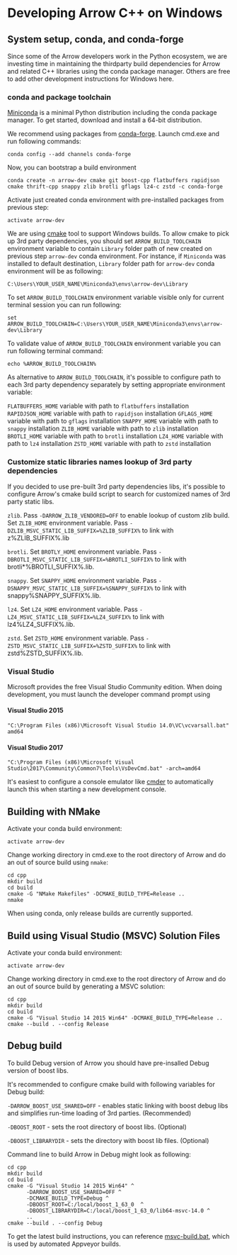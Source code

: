 <!---
  Licensed to the Apache Software Foundation (ASF) under one
  or more contributor license agreements.  See the NOTICE file
  distributed with this work for additional information
  regarding copyright ownership.  The ASF licenses this file
  to you under the Apache License, Version 2.0 (the
  "License"); you may not use this file except in compliance
  with the License.  You may obtain a copy of the License at

    http://www.apache.org/licenses/LICENSE-2.0

  Unless required by applicable law or agreed to in writing,
  software distributed under the License is distributed on an
  "AS IS" BASIS, WITHOUT WARRANTIES OR CONDITIONS OF ANY
  KIND, either express or implied.  See the License for the
  specific language governing permissions and limitations
  under the License.
-->

# Developing Arrow C++ on Windows

## System setup, conda, and conda-forge

Since some of the Arrow developers work in the Python ecosystem, we are
investing time in maintaining the thirdparty build dependencies for Arrow and
related C++ libraries using the conda package manager. Others are free to add
other development instructions for Windows here.

### conda and package toolchain

[Miniconda][1] is a minimal Python distribution including the conda package
manager. To get started, download and install a 64-bit distribution.

We recommend using packages from [conda-forge][2].
Launch cmd.exe and run following commands:

```shell
conda config --add channels conda-forge
```

Now, you can bootstrap a build environment

```shell
conda create -n arrow-dev cmake git boost-cpp flatbuffers rapidjson cmake thrift-cpp snappy zlib brotli gflags lz4-c zstd -c conda-forge
```

Activate just created conda environment with pre-installed packages from
previous step:

```shell
activate arrow-dev
```

We are using [cmake][4] tool to support Windows builds.
To allow cmake to pick up 3rd party dependencies, you should set
`ARROW_BUILD_TOOLCHAIN` environment variable to contain `Library` folder
path of new created on previous step `arrow-dev` conda environment.
For instance, if `Miniconda` was installed to default destination, `Library`
folder path for `arrow-dev` conda environment will be as following:

```shell
C:\Users\YOUR_USER_NAME\Miniconda3\envs\arrow-dev\Library
```

To set `ARROW_BUILD_TOOLCHAIN` environment variable visible only for current terminal session you can run following:
```shell
set ARROW_BUILD_TOOLCHAIN=C:\Users\YOUR_USER_NAME\Miniconda3\envs\arrow-dev\Library
```

To validate value of `ARROW_BUILD_TOOLCHAIN` environment variable you can run following terminal command:
```shell
echo %ARROW_BUILD_TOOLCHAIN%
```

As alternative to `ARROW_BUILD_TOOLCHAIN`, it's possible to configure path
to each 3rd party dependency separately by setting appropriate environment
variable:

`FLATBUFFERS_HOME` variable with path to `flatbuffers` installation
`RAPIDJSON_HOME` variable with path to `rapidjson` installation
`GFLAGS_HOME` variable with path to `gflags` installation
`SNAPPY_HOME` variable with path to `snappy` installation
`ZLIB_HOME` variable with path to `zlib` installation
`BROTLI_HOME` variable with path to `brotli` installation
`LZ4_HOME` variable with path to `lz4` installation
`ZSTD_HOME` variable with path to `zstd` installation

### Customize static libraries names lookup of 3rd party dependencies

If you decided to use pre-built 3rd party dependencies libs, it's possible to
configure Arrow's cmake build script to search for customized names of 3rd
party static libs.

`zlib`. Pass `-DARROW_ZLIB_VENDORED=OFF` to enable lookup of custom zlib
build. Set `ZLIB_HOME` environment variable. Pass
`-DZLIB_MSVC_STATIC_LIB_SUFFIX=%ZLIB_SUFFIX%` to link with z%ZLIB_SUFFIX%.lib

`brotli`. Set `BROTLY_HOME` environment variable. Pass
`-DBROTLI_MSVC_STATIC_LIB_SUFFIX=%BROTLI_SUFFIX%` to link with
brotli*%BROTLI_SUFFIX%.lib.

`snappy`. Set `SNAPPY_HOME` environment variable. Pass
`-DSNAPPY_MSVC_STATIC_LIB_SUFFIX=%SNAPPY_SUFFIX%` to link with
snappy%SNAPPY_SUFFIX%.lib.

`lz4`. Set `LZ4_HOME` environment variable. Pass
`-LZ4_MSVC_STATIC_LIB_SUFFIX=%LZ4_SUFFIX%` to link with
lz4%LZ4_SUFFIX%.lib.

`zstd`. Set `ZSTD_HOME` environment variable. Pass
`-ZSTD_MSVC_STATIC_LIB_SUFFIX=%ZSTD_SUFFIX%` to link with
zstd%ZSTD_SUFFIX%.lib.

### Visual Studio

Microsoft provides the free Visual Studio Community edition. When doing
development, you must launch the developer command prompt using

#### Visual Studio 2015

```"C:\Program Files (x86)\Microsoft Visual Studio 14.0\VC\vcvarsall.bat" amd64```

#### Visual Studio 2017

```"C:\Program Files (x86)\Microsoft Visual Studio\2017\Community\Common7\Tools\VsDevCmd.bat" -arch=amd64```

It's easiest to configure a console emulator like [cmder][3] to automatically
launch this when starting a new development console.

## Building with NMake

Activate your conda build environment:

```
activate arrow-dev
```

Change working directory in cmd.exe to the root directory of Arrow and
do an out of source build using `nmake`:

```
cd cpp
mkdir build
cd build
cmake -G "NMake Makefiles" -DCMAKE_BUILD_TYPE=Release ..
nmake
```

When using conda, only release builds are currently supported.

## Build using Visual Studio (MSVC) Solution Files

Activate your conda build environment:

```
activate arrow-dev
```

Change working directory in cmd.exe to the root directory of Arrow and
do an out of source build by generating a MSVC solution:

```
cd cpp
mkdir build
cd build
cmake -G "Visual Studio 14 2015 Win64" -DCMAKE_BUILD_TYPE=Release ..
cmake --build . --config Release
```

## Debug build

To build Debug version of Arrow you should have pre-insalled Debug version of
boost libs.

It's recommended to configure cmake build with following variables for Debug build:

`-DARROW_BOOST_USE_SHARED=OFF` - enables static linking with boost debug libs and
simplifies run-time loading of 3rd parties. (Recommended)

`-DBOOST_ROOT` - sets the root directory of boost libs. (Optional)

`-DBOOST_LIBRARYDIR` - sets the directory with boost lib files. (Optional)

Command line to build Arrow in Debug might look as following:

```
cd cpp
mkdir build
cd build
cmake -G "Visual Studio 14 2015 Win64" ^
      -DARROW_BOOST_USE_SHARED=OFF ^
      -DCMAKE_BUILD_TYPE=Debug ^
      -DBOOST_ROOT=C:/local/boost_1_63_0  ^
      -DBOOST_LIBRARYDIR=C:/local/boost_1_63_0/lib64-msvc-14.0 ^
      ..
cmake --build . --config Debug
```

To get the latest build instructions, you can reference [msvc-build.bat][5], which is used by automated Appveyor builds.


[1]: https://conda.io/miniconda.html
[2]: https://conda-forge.github.io/
[3]: http://cmder.net/
[4]: https://cmake.org/
[5]: https://github.com/apache/arrow/blob/master/ci/msvc-build.bat
